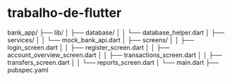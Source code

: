 # trabalho-de-flutter

bank_app/
├── lib/
│   ├── database/
│   │   └── database_helper.dart
│   ├── services/
│   │   └── mock_bank_api.dart
│   ├── screens/
│   │   ├── login_screen.dart
│   │   ├── register_screen.dart
│   │   ├── account_overview_screen.dart
│   │   ├── transactions_screen.dart
│   │   ├── transfers_screen.dart
│   │   └── reports_screen.dart
│   └── main.dart
├── pubspec.yaml
